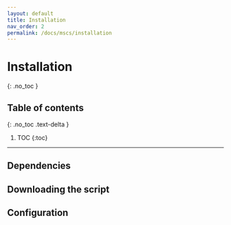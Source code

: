 ```yaml
---
layout: default
title: Installation
nav_order: 2
permalink: /docs/mscs/installation
---
```


# Installation
{: .no_toc }

## Table of contents
{: .no_toc .text-delta }

1. TOC
{:toc}

---

## Dependencies

## Downloading the script

## Configuration

